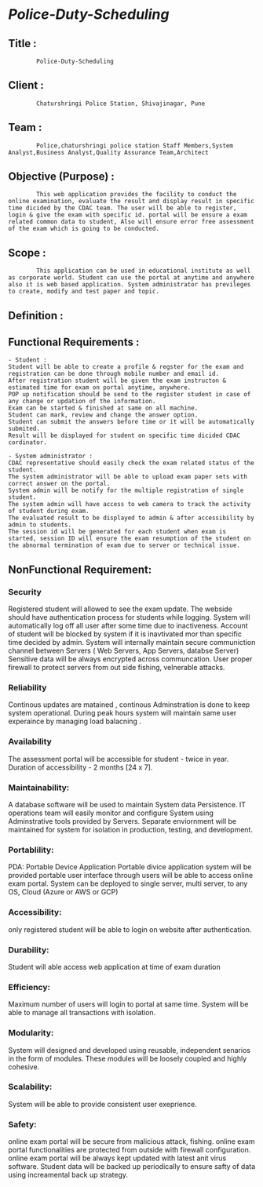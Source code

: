# *Police-Duty-Scheduling*
## Title : 
            Police-Duty-Scheduling
## Client :
            Chaturshringi Police Station, Shivajinagar, Pune
## Team :  
            Police,chaturshringi police station Staff Members,System Analyst,Business Analyst,Quality Assurance Team,Architect
## Objective (Purpose) :
            This web application provides the facility to conduct the online examination, evaluate the result and display result in specific time dicided by the CDAC team. The user will be able to register, login & give the exam with specific id. portal will be ensure a exam related common data to student, Also will ensure error free assessment of the exam which is going to be conducted.
## Scope :
            This application can be used in educational institute as well as corporate world. Student can use the portal at anytime and anywhere also it is web based application. System administrator has previleges to create, modify and test paper and topic.
## Definition :
	
## Functional Requirements :
	- Student :
	Student will be able to create a profile & regster for the exam and registration can be done through mobile number and email id.
	After registration student will be given the exam instructon & estimated time for exam on portal anytime, anywhere.
	POP up notification should be send to the register student in case of any change or updation of the information.
	Exam can be started & finished at same on all machine.
	Student can mark, review and change the answer option.
	Student can submit the answers before time or it will be automatically submited.
	Result will be displayed for student on specific time dicided CDAC cordinator.
	
	- System administrator :
	CDAC representative should easily check the exam related status of the student.       
    The system administrator will be able to upload exam paper sets with correct answer on the portal.
    System admin will be notify for the multiple registration of single student.
    The system admin will have access to web camera to track the activity of student during exam.
    The evaluated result to be displayed to admin & after accessibility by admin to students.
    The session id will be generated for each student when exam is started, session ID will ensure the exam resumption of the student on the abnormal termination of exam due to server or technical issue.

## NonFunctional Requirement:

### Security
Registered student will allowed to see the exam update.	
The webside should have authentication process for students while logging.
System will automatically log off  all user after some time due to inactiveness.
Account of student will be blocked by system if it is inavtivated mor than specific time decided by admin.
System  will internally maintain secure communiction channel between Servers ( Web Servers, App Servers, databse Server)
Sensitive data will be always encrypted across communcation.
User proper firewall to protect servers from out side fishing, velnerable attacks.


### Reliability
Continous updates are matained , continous Adminstration is done to keep system operational.
During peak hours system will maintain same user experaince by managing load balacning .

### Availability
The assessment portal will be accessible for student - twice in year.
Duration of accessibility - 2 months [24 x 7].
	
### Maintainability:
A database software will be used to maintain System data Persistence.
IT operations team will easily monitor and configure System using Adminstrative tools provided by Servers.
Separate enviornment will be maintained for system for isolation in  production, testing, and development.

### Portablility:
PDA: Portable Device Application
Portable divice application system will be provided portable user interface through users will be able to access online exam portal.
System can be deployed to single server, multi server, to any OS, Cloud (Azure or AWS or GCP)

### Accessibility:
only registered student will be able to login on website after authentication.

### Durability:
Student will able access web application at time of exam duration

### Efficiency:
Maximum number of users  will login to portal at same time.
System will be able to manage all transactions with isolation.

### Modularity:
System will designed and developed using reusable, independent senarios in the form of modules.
These modules will be loosely coupled and highly cohesive.
	
### Scalability:
System will be able  to  provide  consistent user exeprience.

### Safety:	
online exam portal will be secure from malicious attack, fishing.
online exam portal functionalities are protected from outside with firewall configuration.
online exam portal will be always kept updated with latest anit virus software.
Student data will be backed up periodically to ensure safty of data using increamental back up strategy.


